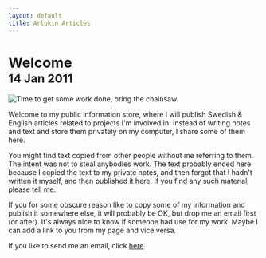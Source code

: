 ```yaml
---
layout: default
title: Arlukin Articles
---
```


Welcome<br/><small>14 Jan 2011</small>
======================================================

<img src="{{ site.file_url }}/images/chainsaw.jpg" title="Time to get some work done, bring the chainsaw." class="img-thumbnail pull-right">

Welcome to my public information store, where I will publish
Swedish & English articles related to projects I'm involved in.
Instead of writing notes and text and store them privately on my
computer, I share some of them here.

You might find text copied from other people without me referring to
them. The intent was not to steal anybodies work. The text probably
ended here because I copied the text to my private notes, and then
forgot that I hadn't written it myself, and then published it here.
If you find any such material, please tell me.

If you for some obscure reason like to copy some of my information and
publish it somewhere else, it will probably be OK, but drop me an email
first (or after). It's always nice to know if someone had use for my
work. Maybe I can add a link to you from my page and vice versa.

If you like to send me an email, click [here](mailto:articles@cybercow.se).

